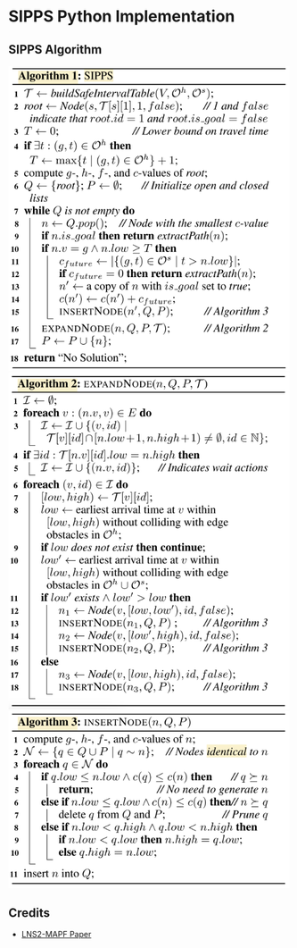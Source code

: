 # SIPPS Python Implementation

## SIPPS Algorithm

![](pics/a1.png)
![](pics/a2.png)
![](pics/a3.png)

## Credits

- [LNS2-MAPF Paper](https://ojs.aaai.org/index.php/AAAI/article/view/21266)